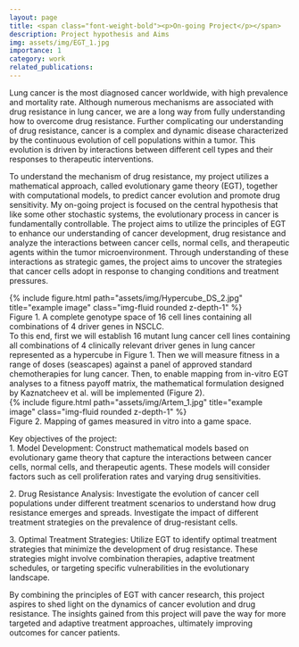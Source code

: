 ```yaml
---
layout: page
title: <span class="font-weight-bold"><p>On-going Project</p></span>
description: Project hypothesis and Aims
img: assets/img/EGT_1.jpg
importance: 1
category: work
related_publications: 
---
```


Lung cancer is the most diagnosed cancer worldwide, with high prevalence and mortality rate.  Although numerous mechanisms are associated with drug resistance in lung cancer, we are a long way from fully understanding how to overcome drug resistance. Further complicating our understanding of drug resistance, cancer is a complex and dynamic disease characterized by the continuous evolution of cell populations within a tumor. This evolution is driven by interactions between different cell types and their responses to therapeutic interventions. 

To understand the mechanism of drug resistance, my project utilizes a mathematical approach, called evolutionary game theory (EGT), together with computational models, to predict cancer evolution and promote drug sensitivity. My on-going project is focused on the central hypothesis that like some other stochastic systems, the evolutionary process in cancer is fundamentally controllable. The project aims to utilize the principles of EGT to enhance our understanding of cancer development, drug resistance and analyze the interactions between cancer cells, normal cells, and therapeutic agents within the tumor microenvironment. Through understanding of these interactions as strategic games, the project aims to uncover the strategies that cancer cells adopt in response to changing conditions and treatment pressures.
<div class="row">
    <div class="col-sm mt-3 mt-md-0">
        {% include figure.html path="assets/img/Hypercube_DS_2.jpg" title="example image" class="img-fluid rounded z-depth-1" %}
    </div>
</div>
<div class="caption">
   <span class="font-weight-bold">Figure 1. A complete genotype space of 16 cell lines containing all combinations of 4 driver genes in NSCLC.</span>
</div>
To this end, first we will establish 16 mutant lung cancer cell lines containing all combinations of 4 clinically relevant driver genes in lung cancer represented as a hypercube in <span class="font-weight-bold">Figure 1</span>. Then we will measure fitness in a range of doses (seascapes) against a panel of approved standard chemotherapies for lung cancer. Then, to enable mapping from in-vitro EGT analyses to a fitness payoff matrix, the mathematical formulation designed by Kaznatcheev et al. will be implemented <span class="font-weight-bold">(Figure 2)</span>.
<div class="row">
    <div class="col-sm mt-3 mt-md-0">
        {% include figure.html path="assets/img/Artem_1.jpg" title="example image" class="img-fluid rounded z-depth-1" %}
    </div>
</div>
<div class="caption">
    <span class="font-weight-bold">Figure 2. Mapping of games measured in vitro into a game space.</span>
</div>

<span class="font-weight-bold">Key objectives of the project:</span><br>
<span class="font-weight-bold">1.	Model Development:</span> Construct mathematical models based on evolutionary game theory that capture the interactions between cancer cells, normal cells, and therapeutic agents. These models will consider factors such as cell proliferation rates and varying drug sensitivities.

<span class="font-weight-bold">2.	Drug Resistance Analysis:</span> Investigate the evolution of cancer cell populations under different treatment scenarios to understand how drug resistance emerges and spreads. Investigate the impact of different treatment strategies on the prevalence of drug-resistant cells.

<span class="font-weight-bold">3.	Optimal Treatment Strategies:</span> Utilize EGT to identify optimal treatment strategies that minimize the development of drug resistance. These strategies might involve combination therapies, adaptive treatment schedules, or targeting specific vulnerabilities in the evolutionary landscape.

By combining the principles of EGT with cancer research, this project aspires to shed light on the dynamics of cancer evolution and drug resistance. <span class="font-weight-bold">The insights gained from this project will pave the way for more targeted and adaptive treatment approaches, ultimately improving outcomes for cancer patients.</span>
